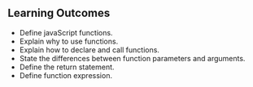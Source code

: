 ## Learning Outcomes

- Define javaScript functions.
- Explain why to use functions.
- Explain how to declare and call functions.
- State the differences between function parameters and arguments.
- Define the return statement.
- Define function expression.
